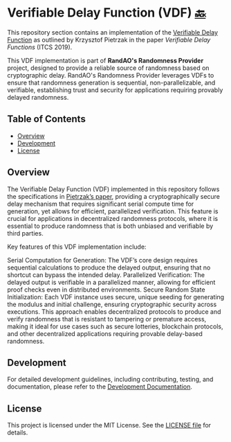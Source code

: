 # Verifiable Delay Function (VDF) [🔙](../)
This repository section contains an implementation of the [Verifiable Delay Function](https://doi.org/10.4230/LIPIcs.ITCS.2019.60) as outlined by Krzysztof Pietrzak in the paper *Verifiable Delay Functions* (ITCS 2019).

This VDF implementation is part of **RandAO's Randomness Provider** project, designed to provide a reliable source of randomness based on cryptographic delay. RandAO's Randomness Provider leverages VDFs to ensure that randomness generation is sequential, non-parallelizable, and verifiable, establishing trust and security for applications requiring provably delayed randomness.

## Table of Contents
- [Overview](#overview)
- [Development](#development)
- [License](#license)

## Overview
The Verifiable Delay Function (VDF) implemented in this repository follows the specifications in [Pietrzak’s paper](https://doi.org/10.4230/LIPIcs.ITCS.2019.60), providing a cryptographically secure delay mechanism that requires significant serial compute time for generation, yet allows for efficient, parallelized verification. This feature is crucial for applications in decentralized randomness protocols, where it is essential to produce randomness that is both unbiased and verifiable by third parties.

Key features of this VDF implementation include:

Serial Computation for Generation: The VDF’s core design requires sequential calculations to produce the delayed output, ensuring that no shortcut can bypass the intended delay.
Parallelized Verification: The delayed output is verifiable in a parallelized manner, allowing for efficient proof checks even in distributed environments.
Secure Random State Initialization: Each VDF instance uses secure, unique seeding for generating the modulus and initial challenge, ensuring cryptographic security across executions.
This approach enables decentralized protocols to produce and verify randomness that is resistant to tampering or premature access, making it ideal for use cases such as secure lotteries, blockchain protocols, and other decentralized applications requiring provable delay-based randomness.

## Development
For detailed development guidelines, including contributing, testing, and documentation, please refer to the [Development Documentation](./docs/developing.md).

## License
This project is licensed under the MIT License. See the [LICENSE file](../LICENSE) for details.
